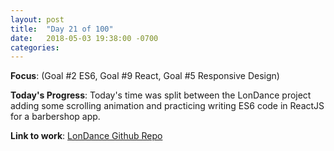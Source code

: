 ```yaml
---
layout: post
title:  "Day 21 of 100"
date:   2018-05-03 19:38:00 -0700
categories: 
---
```


**Focus**: (Goal #2 ES6, Goal #9 React, Goal #5 Responsive Design)

**Today's Progress**: Today's time was split between the LonDance project adding some scrolling animation and practicing writing ES6 code in ReactJS for a barbershop app.  

**Link to work**: [LonDance Github Repo](https://github.com/castlemaninc/lon-dance)